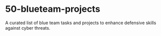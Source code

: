# 50-blueteam-projects
A curated list of blue team tasks and projects to enhance defensive skills against cyber threats.
